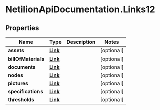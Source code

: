# NetilionApiDocumentation.Links12

## Properties
Name | Type | Description | Notes
------------ | ------------- | ------------- | -------------
**assets** | [**Link**](Link.md) |  | [optional] 
**billOfMaterials** | [**Link**](Link.md) |  | [optional] 
**documents** | [**Link**](Link.md) |  | [optional] 
**nodes** | [**Link**](Link.md) |  | [optional] 
**pictures** | [**Link**](Link.md) |  | [optional] 
**specifications** | [**Link**](Link.md) |  | [optional] 
**thresholds** | [**Link**](Link.md) |  | [optional] 


